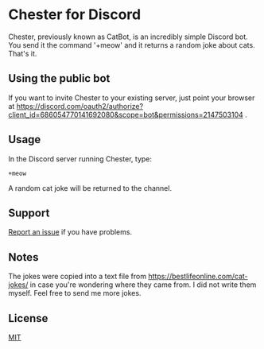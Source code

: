 # Chester for Discord

Chester, previously known as CatBot, is an incredibly simple Discord bot.  You send it the command '+meow' and it returns a random joke about cats.  That's it.

## Using the public bot

If you want to invite Chester to your existing server, just point your browser at https://discord.com/oauth2/authorize?client_id=686054770141692080&scope=bot&permissions=2147503104 .

## Usage

In the Discord server running Chester, type:

```
+meow
```

A random cat joke will be returned to the channel.


## Support

[Report an issue](https://github.com/nonbinarycoding/) if you have problems.


## Notes

The jokes were copied into a text file from https://bestlifeonline.com/cat-jokes/ 
in case you're wondering where they came from.  I did not write them myself.  Feel free to send me more jokes.

## License
[MIT](https://choosealicense.com/licenses/mit/)
